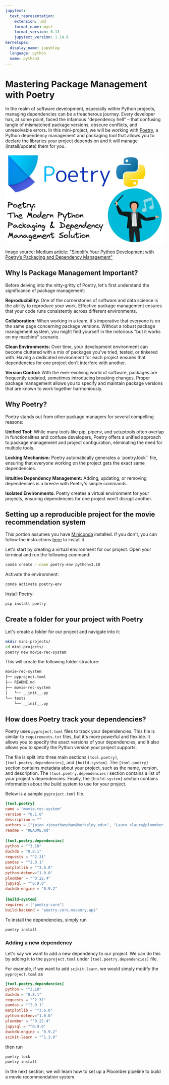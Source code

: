 ```yaml
---
jupytext:
  text_representation:
    extension: .md
    format_name: myst
    format_version: 0.13
    jupytext_version: 1.14.6
kernelspec:
  display_name: jupyblog
  language: python
  name: python3
---
```


# Mastering Package Management with Poetry

In the realm of software development, especially within Python projects, managing dependencies can be a treacherous journey. Every developer has, at some point, faced the infamous "dependency hell" – that confusing tangle of mismatched package versions, obscure conflicts, and unresolvable errors. In this mini-project, we will be working with [Poetry](https://python-poetry.org/docs/), a Python dependency management and packaging tool that allows you to declare the libraries your project depends on and it will manage (install/update) them for you.

![](./images/poetry.jpeg)

Image source: [Medium article: "Simplify Your Python Development with Poetry’s Packaging and Dependency Management"](https://levelup.gitconnected.com/simplify-your-python-development-with-poetrys-packaging-and-dependency-management-9d8b181f926f)

## Why Is Package Management Important?

Before delving into the nitty-gritty of Poetry, let's first understand the significance of package management:

**Reproducibility:** One of the cornerstones of software and data science is the ability to reproduce your work. Effective package management ensures that your code runs consistently across different environments.

**Collaboration:** When working in a team, it's imperative that everyone is on the same page concerning package versions. Without a robust package management system, you might find yourself in the notorious "but it works on my machine" scenario.

**Clean Environments:** Over time, your development environment can become cluttered with a mix of packages you've tried, tested, or tinkered with. Having a dedicated environment for each project ensures that dependencies for one project don't interfere with another.

**Version Control:** With the ever-evolving world of software, packages are frequently updated, sometimes introducing breaking changes. Proper package management allows you to specify and maintain package versions that are known to work together harmoniously.

## Why Poetry?
Poetry stands out from other package managers for several compelling reasons:

**Unified Tool:** While many tools like pip, pipenv, and setuptools often overlap in functionalities and confuse developers, Poetry offers a unified approach to package management and project configuration, eliminating the need for multiple tools.

**Locking Mechanism:** Poetry automatically generates a `poetry.lock`` file, ensuring that everyone working on the project gets the exact same dependencies.

**Intuitive Dependency Management:** Adding, updating, or removing dependencies is a breeze with Poetry's simple commands.

**Isolated Environments:** Poetry creates a virtual environment for your projects, ensuring dependencies for one project won’t disrupt another.

## Setting up a reproducible project for the movie recommendation system

This portion assumes you have [Miniconda](https://docs.conda.io/en/latest/miniconda.html) installed. If you don't, you can follow the instructions [here](https://docs.conda.io/en/latest/miniconda.html#latest-miniconda-installer-linksl) to install it.

Let's start by creating a virtual environment for our project. Open your terminal and run the following command:

```bash
conda create --name poetry-env python=3.10
```

Activate the environment:

```bash
conda activate poetry-env
```

Install Poetry:

```bash
pip install poetry
```

## Create a folder for your project with Poetry

Let's create a folder for our project and navigate into it:

```bash
mkdir mini-projects/
cd mini-projects/
poetry new movie-rec-system
```

This will create the following folder structure:

```bash
movie-rec-system
├── pyproject.toml
├── README.md
├── movie-rec-system
│   └── __init__.py
└── tests
    └── __init__.py
```

## How does Poetry track your dependencies?

Poetry uses `pyproject.toml` files to track your dependencies. This file is similar to `requirements.txt` files, but it's more powerful and flexible. It allows you to specify the exact versions of your dependencies, and it also allows you to specify the Python version your project supports. 

The file is split into three main sections `[tool.poetry]`, `[tool.poetry.dependencies]`, and `[build-system]`. The `[tool.poetry]` section contains metadata about your project, such as the name, version, and description. The `[tool.poetry.dependencies]` section contains a list of your project's dependencies. Finally, the `[build-system]` section contains information about the build system to use for your project.

Below is a sample `pyproject.toml` file.

```toml
[tool.poetry]
name = "movie-rec-system"
version = "0.1.0"
description = ""
authors = ["jpjon <jonathanphan@berkeley.edu>", "Laura <laura@ploomber.io>"]
readme = "README.md"

[tool.poetry.dependencies]
python = "^3.10"
duckdb = "0.8.1"
requests = "^2.31"
pandas = "^2.0.1"
matplotlib = "^3.6.0"
python-dotenv="1.0.0"
ploomber = "^0.22.4"
jupysql = "^0.9.0"
duckdb-engine = "0.9.2"

[build-system]
requires = ["poetry-core"]
build-backend = "poetry.core.masonry.api"
```

To install the dependencies, simply run

```bash
poetry install
```

### Adding a new dependency

Let's say we want to add a new dependency to our project. We can do this by adding it to the `pyproject.toml` under `[tool.poetry.dependencies]` file. 

For example, if we want to add `scikit-learn`, we would simply modify the `pyproject.toml` as 

```toml
[tool.poetry.dependencies]
python = "^3.10"
duckdb = "0.8.1"
requests = "^2.31"
pandas = "^2.0.1"
matplotlib = "^3.6.0"
python-dotenv="1.0.0"
ploomber = "^0.22.4"
jupysql = "^0.9.0"
duckdb-engine = "0.9.2"
scikit-learn = "^1.3.0"
```

then run 

```bash
poetry lock
poetry install
```

In the next section, we will learn how to set up a Ploomber pipeline to build a movie recommendation system.


